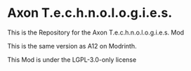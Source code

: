 # Axon T.e.c.h.n.o.l.o.g.i.e.s.
This is the Repository for the Axon T.e.c.h.n.o.l.o.g.i.e.s. Mod

This is the same version as A12 on Modrinth.

This Mod is under the LGPL-3.0-only license
